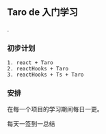 ## Taro de 入门学习
.
### 初步计划
    
    1. react + Taro 
    2. reactHooks + Taro 
    3. reactHooks + Ts + Taro 
    
### 安排

在每一个项目的学习期间每日一更。

每天一签到一总结
